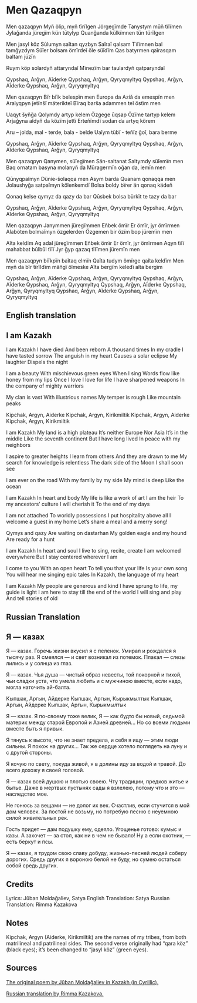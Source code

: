 # Men Qazaqpyn

Men qazaqpyn
Myň ölip, myň tïrïlgen
Jörgegïmde
Tanystym mūň tïlïmen
Jylaǧanda jüregïm kün tūtylyp
Quanǧanda külkïmnen tün türïlgen

Men jasyl köz
Sūlumyn saǐtan qyzbyn
Saǐraǐ qalsam
Tïlïmnen bal tamǧyzdym
Süǐer bolsam ömïrdeǐ öle süǐdïm
Qas batyrmen qaǐrasqam baltam jüzïn

Ruym köp solardyň attaryndaǐ
Mïnezïm bar taulardyň qatparyndaǐ

Qypshaq, Arǧyn, Aǐderke
Qypshaq, Arǧyn, Qyryqmyltyq
Qypshaq, Arǧyn, Aǐderke
Qypshaq, Arǧyn, Qyryqmyltyq

Men qazaqpyn
Bïr biïk belespïn men
Europa da
Aziǎ da emespïn men
Aralyqpyn jetïnšï mäterikteǐ
Bïraq barša adammen tel östïm men

Uaqyt šyňǧa
Qolymdy artyp kelem
Özgege ūqsap
Özïme tartyp kelem
Arjaǧyna aǐdyň da közïm jettï
Erteňïmdï sodan da artyq körem

Aru – jolda, mal - terde, bala - belde
Uaǐym tübï - teňïz ǧoǐ, bara berme

Qypshaq, Arǧyn, Aǐderke
Qypshaq, Arǧyn, Qyryqmyltyq
Qypshaq, Arǧyn, Aǐderke
Qypshaq, Arǧyn, Qyryqmyltyq

Men qazaqpyn
Qanymen, süǐegïmen
Sän-saltanat
Saltymdy süǐemïn men
Baq ornatam basyna molanyň da
Mūragermïn oǧan da, iemïn men

Qūnyqpaǐmyn
Dünie-šolaqqa men
Asym barda
Quanam qonaqqa men
Jolaushyǧa satpaǐmyn kölenkemdï
Bolsa boldy bïrer än qonaq kädeň

Qonaq kelse qymyz da qazy da bar
Qūsbek bolsa bürkït te tazy da bar

Qypshaq, Arǧyn, Aǐderke
Qypshaq, Arǧyn, Qyryqmyltyq
Qypshaq, Arǧyn, Aǐderke
Qypshaq, Arǧyn, Qyryqmyltyq

Men qazaqpyn
Janymmen jüregïmmen
Eňbek ömïr
Er ömïr, jyr ömïrmen
Alaböten bolmaǐmyn özgelerden
Özgemen bir özïm bop jüremïn men

Aǐta keldïm
Aq adal jüregïmmen
Eňbek ömïr
Er ömïr, jyr ömïrmen
Aqyn tïlï mahabbat būlbūl tïlï
Jyr ǧyp qazaq tïlïmen jüremïn men

Men qazaqpyn biïkpïn baǐtaq elmïn
Qaǐta tudym ömïrge qaǐta keldïm
Men myň da bïr tïrïldïm mäňgï ölmeske
Aǐta bergïm keledï aǐta bergïm

Qypshaq, Arǧyn, Aǐderke
Qypshaq, Arǧyn, Qyryqmyltyq
Qypshaq, Arǧyn, Aǐderke
Qypshaq, Arǧyn, Qyryqmyltyq
Qypshaq, Arǧyn, Aǐderke
Qypshaq, Arǧyn, Qyryqmyltyq
Qypshaq, Arǧyn, Aǐderke
Qypshaq, Arǧyn, Qyryqmyltyq

## English translation

## I am Kazakh

I am Kazakh
I have died
And been reborn
A thousand times
In my cradle
I have tasted sorrow
The anguish in my heart
Causes a solar eclipse
My laughter
Dispels the night

I am a beauty
With mischievous green eyes
When I sing
Words flow like honey from my lips
Once I love
I love for life
I have sharpened weapons
In the company of mighty warriors

My clan is vast
With illustrious names
My temper is rough
Like mountain peaks

Kipchak, Argyn, Aiderke
Kipchak, Argyn, Kirikmiltik
Kipchak, Argyn, Aiderke
Kipchak, Argyn, Kirikmiltik

I am Kazakh
My land is a high plateau
It’s neither Europe
Nor Asia
It’s in the middle
Like the seventh continent
But I have long lived
In peace with my neighbors

I aspire to greater heights
I learn from others
And they are drawn to me
My search for knowledge is relentless
The dark side of the Moon
I shall soon see

I am ever on the road
With my family by my side
My mind is deep
Like the ocean

I am Kazakh
In heart and body
My life is like a work of art
I am the heir
To my ancestors’ culture
I will cherish it
To the end of my days

I am not attached
To worldly possessions
I put hospitality above all
I welcome a guest in my home
Let’s share a meal and a merry song!

Qymys and qazy
Are waiting on dastarhan
My golden eagle and my hound
Are ready for a hunt

I am Kazakh
In heart and soul
I live to sing, recite, create
I am welcomed everywhere
But I stay centered wherever I am

I come to you
With an open heart
To tell you that your life
Is your own song
You will hear me singing epic tales
In Kazakh, the language of my heart

I am Kazakh
My people are generous and kind
I have sprung to life, my guide is light
I am here to stay till the end of the world
I will sing and play
And tell stories of old

## Russian Translation

## Я — казах

Я — казах.
Горечь жизни вкусил я с пеленок.
Умирал и рождался я тысячу раз.
Я смеялся —
и свет возникал из потемок.
Плакал — слезы лились
и у солнца из глаз.

Я — казах.
Чья душа — чистый образ невесты,
той покорной и тихой,
чьи сладки уста,
что умела любить и с мужчиною вместе,
если надо, могла наточить ай-балта.

Кыпшак, Аргын, Айдерке
Кыпшак, Аргын, Кырыкмылтык
Кыпшак, Аргын, Айдерке
Кыпшак, Аргын, Кырыкмылтык

Я — казах.
Я по-своему тоже велик,
Я — как будто бы новый, седьмой материк
между старой Европой и Азией древней...
Но со всеми людьми вместе быть я привык.

Я тянусь к высоте, что не знает предела,
и себя я ищу — этим люди сильны.
Я похож на других... Так же сердце хотело
поглядеть на луну и с другой стороны.

Я кочую по свету, покуда живой,
я в долины иду за водой и травой.
До всего дохожу я своей головой.

Я — казах всей душою и плотью своею.
Чту традиции, предков житье и бытье.
Даже в мертвых пустынях сады я взлелею,
потому что и это — наследство мое.

Не гонюсь за вещами —
не долог их век.
Счастлив,
если стучится в мой дом человек.
За постой не возьму,
но потребую песню
с неуемною силой живительных рек.

Гость придет — дам подушку ему, одеяло.
Угощенье готово: кумыс и казы.
А захочет — за стол,
как ни в чем не бывало!
Ну а если охотник, — есть беркут и псы.

Я — казах,
я трудом свою славу добуду,
жизнью-песней людей соберу дорогих.
Средь других я вороною белой не буду,
но сумею остаться собой средь других.

## Credits

Lyrics: Jǔban Moldaǧaliev, Satya
English Translation: Satya
Russian Translation: Rimma Kazakova

## Notes

Kipchak, Argyn (Aiderke, Kirikmiltik) are the names of my tribes, from both matrilineal and patrilineal sides.
The second verse originally had “qara köz” (black eyes); it’s been changed to “jasyl köz” (green eyes).

## Sources

<a target="_blank" href="https://bilim-all.kz/olen/1846-Men-%E2%80%93-qazaqpyn">The original poem by Jūban Moldaǧaliev in Kazakh (in Cyrillic).</a>

<a target="_blank" href="http://pushkinlibrary.kz/exhibitions/Zhuban/poema.html">Russian translation by Rimma Kazakova.</a>
